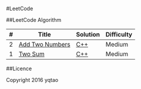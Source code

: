 #LeetCode

##LeetCode Algorithm

| # | Title | Solution | Difficulty |
|---| ----- | -------- | ---------- |
|2| [Add Two Numbers](https://leetcode.com/problems/add-two-numbers/)| [C++](./LeetCodeSolutions/AddTwoNumbers/addTwoNumbers.cpp) | Medium|
|1|[Two Sum](https://oj.leetcode.com/problems/two-sum/)| [C++](./LeetCodeSolutions/twoSum/twoSum.cpp)|Medium|

##Licence

Copyright 2016 yqtao


